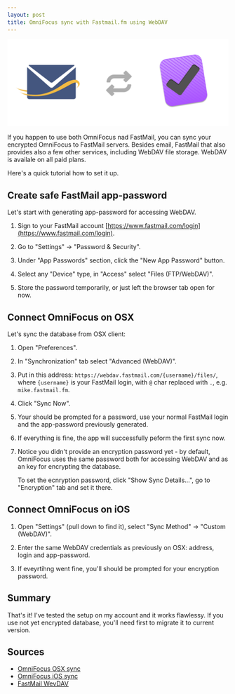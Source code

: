 ```yaml
---
layout: post
title: OmniFocus sync with Fastmail.fm using WebDAV
---
```


![FastMail OmniFocus sync](/assets/fastmail_omnifocus/fastmail_omnifocus_sync.png)

If you happen to use both OmniFocus nad FastMail, you can
sync your encrypted OmniFocus to FastMail servers. Besides email,
FastMail that also provides also a few other services, including WebDAV file
storage. WebDAV is availale on all paid plans.

Here's a quick tutorial how to set it up.

## Create safe FastMail app-password

Let's start with generating app-password for accessing WebDAV.

1. Sign to your FastMail account [https://www.fastmail.com/login](https://www.fastmail.com/login).

2. Go to "Settings" -> "Password & Security".

3. Under "App Passwords" section, click the "New App Password" button.

4. Select any "Device" type, in "Access" select "Files (FTP/WebDAV)".

5. Store the password temporarily, or just left the browser tab open for now.

## Connect OmniFocus on OSX

Let's sync the database from OSX client:

1. Open "Preferences".

2. In "Synchronization" tab select "Advanced (WebDAV)".

3. Put in this address: `https://webdav.fastmail.com/{username}/files/`, where `{username}`
   is your FastMail login, with `@` char replaced with `.`, e.g. `mike.fastmail.fm`.

4. Click "Sync Now".

5. Your should be prompted for a password, use your normal FastMail login and
   the app-password previously generated.

6. If everything is fine, the app will successfully peform the first sync now.

7. Notice you didn't provide an encryption password yet - by default,
   OmniFocus uses the same password both for accessing WebDAV and as an
   key for encrypting the database.

   To set the ecnryption password, click "Show Sync Details...",
   go to "Encryption" tab and set it there.

## Connect OmniFocus on iOS

1. Open "Settings" (pull down to find it), select "Sync Method" -> "Custom (WebDAV)".

2. Enter the same WebDAV credentials as previously on OSX: address, login and app-password.

3. If eveyrtihng went fine, you'll should be prompted for your encryption password.

## Summary

That's it! I've tested the setup on my account and it works flawlessy.
If you use not yet encrypted database, you'll need first to migrate it
to current version.

## Sources

* [OmniFocus OSX sync](https://support.omnigroup.com/documentation/omnifocus/mac/2.7/en/getting-synced)
* [OmniFocus iOS sync](https://support.omnigroup.com/documentation/omnifocus/ios/2.17/en/getting-synced)
* [FastMail WevDAV](https://www.fastmail.com/help/files/davnftp.html)

